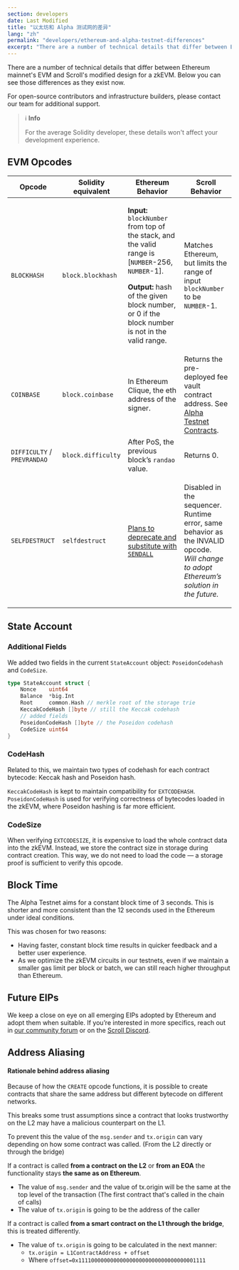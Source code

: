 ```yaml
---
section: developers
date: Last Modified
title: "以太坊和 Alpha 测试网的差异"
lang: "zh"
permalink: "developers/ethereum-and-alpha-testnet-differences"
excerpt: "There are a number of technical details that differ between Ethereum mainnet's EVM and Scroll's modified design for a zkEVM. Below you can see those differences as they exist now."
---
```


There are a number of technical details that differ between Ethereum mainnet's EVM and Scroll's modified design for a zkEVM. Below you can see those differences as they exist now.

For open-source contributors and infrastructure builders, please contact our team for additional support.

> ℹ️ **Info**
>
> For the average Solidity developer, these details won't affect your development experience.

## EVM Opcodes

| Opcode                      | Solidity equivalent | Ethereum Behavior                                                                                                                                                                                                                                                          | Scroll Behavior                                                                                                                                           |
| --------------------------- | ------------------- | -------------------------------------------------------------------------------------------------------------------------------------------------------------------------------------------------------------------------------------------------------------------------- | --------------------------------------------------------------------------------------------------------------------------------------------------------- |
| `BLOCKHASH`                 | `block.blockhash`   | <p><strong>Input:</strong> <code>blockNumber</code> from top of the stack, and the valid range is [<code>NUMBER</code>-256, <code>NUMBER</code>-1].</p><p><strong>Output:</strong> hash of the given block number, or 0 if the block number is not in the valid range.</p> | Matches Ethereum, but limits the range of input `blockNumber` to be `NUMBER`-1.                                                                           |
| `COINBASE`                  | `block.coinbase`    | In Ethereum Clique, the eth address of the signer.                                                                                                                                                                                                                         | Returns the pre-deployed fee vault contract address. See [Alpha Testnet Contracts](/developers/alpha-testnet-contracts).                                  |
| `DIFFICULTY` / `PREVRANDAO` | `block.difficulty`  | After PoS, the previous block’s `randao` value.                                                                                                                                                                                                                            | Returns 0.                                                                                                                                                |
| `SELFDESTRUCT`              | `selfdestruct`      | [Plans to deprecate and substitute with `SENDALL`](https://eips.ethereum.org/EIPS/eip-4758)                                                                                                                                                                                | <p>Disabled in the sequencer. Runtime error, same behavior as the INVALID opcode.<br><em>Will change to adopt Ethereum’s solution in the future.</em></p> |

## State Account

### **Additional Fields**

We added two fields in the current `StateAccount` object: `PoseidonCodehash` and `CodeSize`.

```go
type StateAccount struct {
	Nonce    uint64
	Balance  *big.Int
	Root     common.Hash // merkle root of the storage trie
	KeccakCodeHash []byte // still the Keccak codehash
	// added fields
	PoseidonCodeHash []byte // the Poseidon codehash
	CodeSize uint64
}
```

### **CodeHash**

Related to this, we maintain two types of codehash for each contract bytecode: Keccak hash and Poseidon hash.

`KeccakCodeHash` is kept to maintain compatibility for `EXTCODEHASH`. `PoseidonCodeHash` is used for verifying correctness of bytecodes loaded in the zkEVM, where Poseidon hashing is far more efficient.

### CodeSize

When verifying `EXTCODESIZE`, it is expensive to load the whole contract data into the zkEVM. Instead, we store the contract size in storage during contract creation. This way, we do not need to load the code — a storage proof is sufficient to verify this opcode.

## Block Time

The Alpha Testnet aims for a constant block time of 3 seconds. This is shorter and more consistent than the 12 seconds used in the Ethereum under ideal conditions.

This was chosen for two reasons:

- Having faster, constant block time results in quicker feedback and a better user experience.
- As we optimize the zkEVM circuits in our testnets, even if we maintain a smaller gas limit per block or batch, we can still reach higher throughput than Ethereum.

## Future EIPs

We keep a close on eye on all emerging EIPs adopted by Ethereum and adopt them when suitable. If you’re interested in more specifics, reach out in [our community forum](https://community.scroll.io) or on the [Scroll Discord](https://discord.gg/scroll).

## Address Aliasing

#### Rationale behind address aliasing

Because of how the `CREATE` opcode functions, it is possible to create contracts that share the same address but different bytecode on different networks.

This breaks some trust assumptions since a contract that looks trustworthy on the L2 may have a malicious counterpart on the L1.&#x20;

To prevent this the value of the `msg.sender` and `tx.origin` can vary depending on how some contract was called. (From the L2 directly or through the bridge)

If a contract is called **from a contract on the L2** or **from an EOA** the functionality stays **the same as on Ethereum**.

- The value of `msg.sender` and the value of tx.origin will be the same at the top level of the transaction (The first contract that's called in the chain of calls)
- The value of `tx.origin` is going to be the address of the caller

If a contract is called **from a smart contract on the L1 through the bridge**, this is treated differently.

- The value of `tx.origin` is going to be calculated in the next manner:&#x20;
  - `tx.origin = L1ContractAddress + offset`
  - Where `offset=0x1111000000000000000000000000000000001111`
